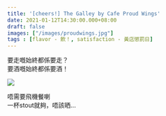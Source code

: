 ```yaml
---
title: '[cheers!] The Galley by Cafe Proud Wings'
date: 2021-01-12T14:30:00.000+08:00
draft: false
images: ["/images/proudwings.jpg"]
tags : [flavor - 飲！, satisfaction - 黃店懲罰日]
---
```


要走嘅始終都係要走？  
要酒嘅始終都係要酒！  

![](/images/proudwings.jpg)

唔需要飛機餐喇  
一杯stout就夠，唔該晒...  
